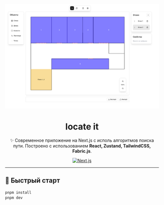 <div align="center">
  <img src="public/ui-image.png" alt="Constructor Screenshot" width="600"/>
  <h1>locate it</h1>
  <p>
    ✨ Современное приложение на Next.js с исполь алгоритмов поиска пути.  
    Построено с использованием <b>React, Zustand, TailwindCSS, Fabric.js</b>.
  </p>
  <a href="https://nextjs.org">
    <img src="https://img.shields.io/badge/Next.js-13+-black?logo=next.js" alt="Next.js" />
  </a>
</div>

---

## 🚀 Быстрый старт

```bash
pnpm install
pnpm dev
